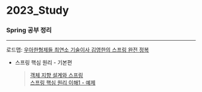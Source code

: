 # 2023_Study

### Spring 공부 정리
***
로드맵: [우아한형제들 최연소 기술이사 김영한의 스프링 완전 정복](https://www.inflearn.com/roadmaps/373, "로드맵 링크")   



* 스프링 핵심 원리 - 기본편   
  > [객체 지향 설계와 스프링](https://github.com/keke5149/2023_Study/blob/main/Spring/TIL_230104.md)<br/>
  > [스프링 핵심 원리 이해1 - 예제](https://github.com/keke5149/2023_Study/blob/main/Spring/TIL_230105.md)
